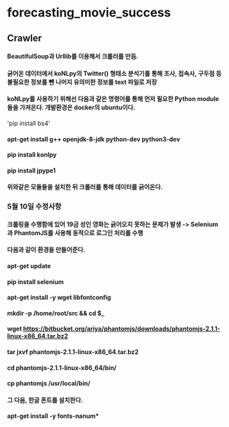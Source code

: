 # forecasting_movie_success

## Crawler

#### BeautifulSoup과 Urllib를 이용해서 크롤러를 만듬.
#### 긁어온 데이터에서 koNLpy의 Twitter() 형태소 분석기를 통해 조사, 접속사, 구두점 등 불필요한 정보를 뺀 나머지 유의미한 정보를 text 파일로 저장
#### koNLpy를 사용하기 위해선 다음과 같은 명령어를 통해 먼저 필요한 Python module들을 가져온다. 개발환경은 docker의 ubuntu이다.

\'pip install bs4\'
#### apt-get install g++ openjdk-8-jdk python-dev python3-dev
#### pip install konlpy
#### pip install jpype1

#### 위와같은 모듈들을 설치한 뒤 크롤러를 통해 데이터를 긁어온다.

### 5월 10일 수정사항

#### 크롤링을 수행함에 있어 19금 성인 영화는 긁어오지 못하는 문제가 발생 -> Selenium과 PhantomJS를 사용해 동적으로 로그인 처리를 수행
#### 다음과 같이 환경을 만들어준다.

#### apt-get update
#### pip install selenium

#### apt-get install -y wget libfontconfig
#### mkdir -p /home/root/src && cd $_
#### wget https://bitbucket.org/ariya/phantomjs/downloads/phantomjs-2.1.1-linux-x86_64.tar.bz2
#### tar jxvf phantomjs-2.1.1-linux-x86_64.tar.bz2
#### cd phantomjs-2.1.1-linux-x86_64/bin/
#### cp phantomjs /usr/local/bin/

#### 그 다음, 한글 폰트를 설치한다.
#### apt-get install -y fonts-nanum*
